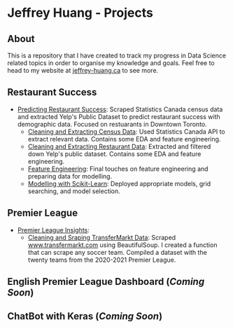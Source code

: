 # Jeffrey Huang - Projects

## About

This is a repository that I have created to track my progress in Data Science related topics in order to organise my knowledge and goals. Feel free to head to my website at [jeffrey-huang.ca](https://jeffrey-huang.ca) to see more.

## Restaurant Success
- [Predicting Restaurant Success](https://github.com/jeffreyjyhuang/restaurant-demographics): Scraped Statistics Canada census data and extracted Yelp's Public Dataset to predict restaurant success with demographic data. Focused on restuarants in Downtown Toronto. 
	- [Cleaning and Extracting Census Data](https://github.com/jeffreyjyhuang/restaurant-demographics/blob/master/Demographic_Data_Cleaning.ipynb): Used Statistics Canada API to extract relevant data. Contains some EDA and feature engineering.
	- [Cleaning and Extracting Restaurant Data](https://github.com/jeffreyjyhuang/restaurant-demographics/blob/master/Restaurant_Data_Cleaning.ipynb): Extracted and filtered down Yelp's public dataset. Contains some EDA and feature engineering.
	- [Feature Engineering](https://github.com/jeffreyjyhuang/restaurant-demographics/blob/master/Modelling_Data_Cleaning.ipynb): Final touches on feature engineering and preparing data for modelling.
	- [Modelling with Scikit-Learn](https://github.com/jeffreyjyhuang/restaurant-demographics/blob/master/Modelling_Data_Cleaning.ipynb): Deployed appropriate models, grid searching, and model selection.

## Premier League 
- [Premier League Insights](https://github.com/jeffreyjyhuang/projects/tree/master/premier_league):
	- [Cleaning and Sraping TransferMarkt Data](https://github.com/jeffreyjyhuang/projects/blob/master/premier_league/1_scraping_transfermarkt.ipynb): Scraped www.transfermarkt.com using BeautifulSoup. I created a function that can scrape any soccer team. Compiled a dataset with the twenty teams from the 2020-2021 Premier League.
	
## English Premier League Dashboard (*Coming Soon*)

## ChatBot with Keras (*Coming Soon*)
